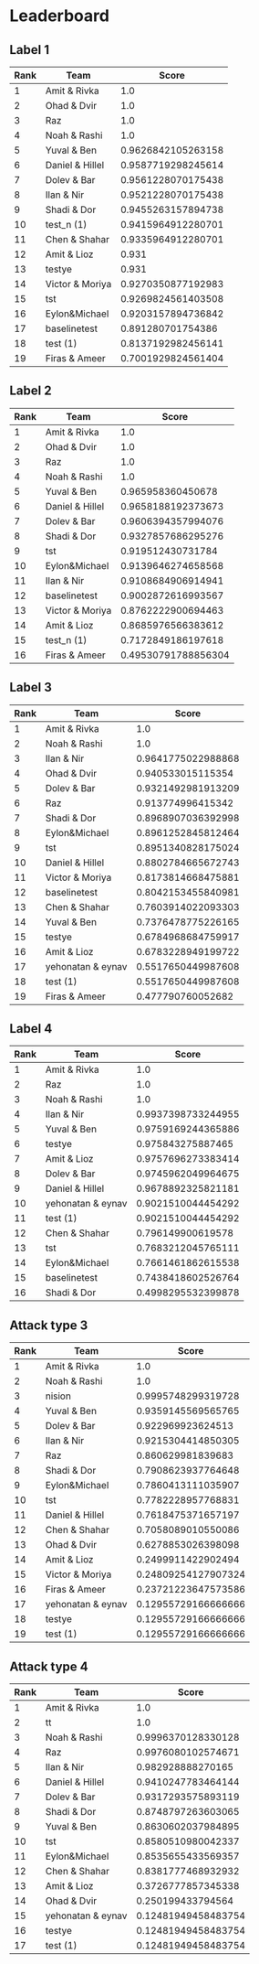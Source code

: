 # Leaderboard

## Label 1
| Rank | Team | Score |
|---|---|---|
|1|Amit & Rivka|1.0|
|2|Ohad & Dvir|1.0|
|3|Raz|1.0|
|4|Noah & Rashi|1.0|
|5|Yuval & Ben|0.9626842105263158|
|6|Daniel & Hillel|0.9587719298245614|
|7|Dolev & Bar|0.9561228070175438|
|8|Ilan & Nir|0.9521228070175438|
|9|Shadi & Dor|0.9455263157894738|
|10|test_n (1)|0.9415964912280701|
|11|Chen & Shahar|0.9335964912280701|
|12|Amit & Lioz|0.931|
|13|testye|0.931|
|14|Victor & Moriya|0.9270350877192983|
|15|tst|0.9269824561403508|
|16|Eylon&Michael|0.9203157894736842|
|17|baselinetest|0.891280701754386|
|18|test (1)|0.8137192982456141|
|19|Firas & Ameer|0.7001929824561404|


## Label 2
| Rank | Team | Score |
|---|---|---|
|1|Amit & Rivka|1.0|
|2|Ohad & Dvir|1.0|
|3|Raz|1.0|
|4|Noah & Rashi|1.0|
|5|Yuval & Ben|0.965958360450678|
|6|Daniel & Hillel|0.9658188192373673|
|7|Dolev & Bar|0.9606394357994076|
|8|Shadi & Dor|0.9327857686295276|
|9|tst|0.919512430731784|
|10|Eylon&Michael|0.9139646274658568|
|11|Ilan & Nir|0.9108684906914941|
|12|baselinetest|0.9002872616993567|
|13|Victor & Moriya|0.8762222900694463|
|14|Amit & Lioz|0.8685976566383612|
|15|test_n (1)|0.7172849186197618|
|16|Firas & Ameer|0.49530791788856304|


## Label 3
| Rank | Team | Score |
|---|---|---|
|1|Amit & Rivka|1.0|
|2|Noah & Rashi|1.0|
|3|Ilan & Nir|0.9641775022988868|
|4|Ohad & Dvir|0.940533015115354|
|5|Dolev & Bar|0.9321492981913209|
|6|Raz|0.913774996415342|
|7|Shadi & Dor|0.8968907036392998|
|8|Eylon&Michael|0.8961252845812464|
|9|tst|0.8951340828175024|
|10|Daniel & Hillel|0.8802784665672743|
|11|Victor & Moriya|0.8173814668475881|
|12|baselinetest|0.8042153455840981|
|13|Chen & Shahar|0.7603914022093303|
|14|Yuval & Ben|0.7376478775226165|
|15|testye|0.6784968684759917|
|16|Amit & Lioz|0.6783228949199722|
|17|yehonatan & eynav|0.5517650449987608|
|18|test (1)|0.5517650449987608|
|19|Firas & Ameer|0.477790760052682|


## Label 4
| Rank | Team | Score |
|---|---|---|
|1|Amit & Rivka|1.0|
|2|Raz|1.0|
|3|Noah & Rashi|1.0|
|4|Ilan & Nir|0.9937398733244955|
|5|Yuval & Ben|0.9759169244365886|
|6|testye|0.975843275887465|
|7|Amit & Lioz|0.9757696273383414|
|8|Dolev & Bar|0.9745962049964675|
|9|Daniel & Hillel|0.9678892325821181|
|10|yehonatan & eynav|0.9021510044454292|
|11|test (1)|0.9021510044454292|
|12|Chen & Shahar|0.796149900619578|
|13|tst|0.7683212045765111|
|14|Eylon&Michael|0.7661461862615538|
|15|baselinetest|0.7438418602526764|
|16|Shadi & Dor|0.4998295532399878|


## Attack type 3
| Rank | Team | Score |
|---|---|---|
|1|Amit & Rivka|1.0|
|2|Noah & Rashi|1.0|
|3|nision|0.9995748299319728|
|4|Yuval & Ben|0.9359145569565765|
|5|Dolev & Bar|0.922969923624513|
|6|Ilan & Nir|0.9215304414850305|
|7|Raz|0.860629981839683|
|8|Shadi & Dor|0.7908623937764648|
|9|Eylon&Michael|0.7860413111035907|
|10|tst|0.7782228957768831|
|11|Daniel & Hillel|0.7618475371657197|
|12|Chen & Shahar|0.7058089010550086|
|13|Ohad & Dvir|0.6278853026398098|
|14|Amit & Lioz|0.2499911422902494|
|15|Victor & Moriya|0.24809254127907324|
|16|Firas & Ameer|0.23721223647573586|
|17|yehonatan & eynav|0.12955729166666666|
|18|testye|0.12955729166666666|
|19|test (1)|0.12955729166666666|


## Attack type 4
| Rank | Team | Score |
|---|---|---|
|1|Amit & Rivka|1.0|
|2|tt|1.0|
|3|Noah & Rashi|0.9996370128330128|
|4|Raz|0.9976080102574671|
|5|Ilan & Nir|0.982928888270165|
|6|Daniel & Hillel|0.9410247783464144|
|7|Dolev & Bar|0.9317293575893119|
|8|Shadi & Dor|0.8748797263603065|
|9|Yuval & Ben|0.8630602037984895|
|10|tst|0.8580510980042337|
|11|Eylon&Michael|0.8535655433569357|
|12|Chen & Shahar|0.8381777468932932|
|13|Amit & Lioz|0.3726777857345338|
|14|Ohad & Dvir|0.250199433794564|
|15|yehonatan & eynav|0.12481949458483754|
|16|testye|0.12481949458483754|
|17|test (1)|0.12481949458483754|


